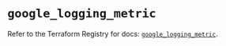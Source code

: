 # `google_logging_metric`

Refer to the Terraform Registry for docs: [`google_logging_metric`](https://registry.terraform.io/providers/hashicorp/google-beta/6.1.0/docs/resources/google_logging_metric).
